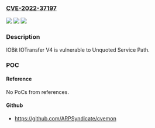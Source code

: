 ### [CVE-2022-37197](https://cve.mitre.org/cgi-bin/cvename.cgi?name=CVE-2022-37197)
![](https://img.shields.io/static/v1?label=Product&message=n%2Fa&color=blue)
![](https://img.shields.io/static/v1?label=Version&message=n%2Fa&color=blue)
![](https://img.shields.io/static/v1?label=Vulnerability&message=n%2Fa&color=brighgreen)

### Description

IOBit IOTransfer V4 is vulnerable to Unquoted Service Path.

### POC

#### Reference
No PoCs from references.

#### Github
- https://github.com/ARPSyndicate/cvemon

